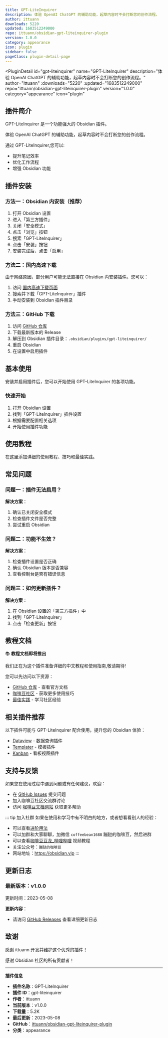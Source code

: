 ```yaml
---
title: GPT-LiteInquirer
description: 体验 OpenAI ChatGPT 的辅助功能，起草内容时不会打断您的创作流程。
author: ittuann
downloads: 5220
updated: 1683512249000
repo: ittuann/obsidian-gpt-liteinquirer-plugin
version: 1.0.0
category: appearance
icon: plugin
sidebar: false
pageClass: plugin-detail-page
---
```


<PluginDetail
  id="gpt-liteinquirer"
  name="GPT-LiteInquirer"
  description="体验 OpenAI ChatGPT 的辅助功能，起草内容时不会打断您的创作流程。"
  author="ittuann"
  :downloads="5220"
  :updated="1683512249000"
  repo="ittuann/obsidian-gpt-liteinquirer-plugin"
  version="1.0.0"
  category="appearance"
  icon="plugin"
>

<!-- AUTO_GENERATED_START -->
## 插件简介

GPT-LiteInquirer 是一个功能强大的 Obsidian 插件。

体验 OpenAI ChatGPT 的辅助功能，起草内容时不会打断您的创作流程。

通过 GPT-LiteInquirer,您可以:

- 提升笔记效率
- 优化工作流程
- 增强 Obsidian 功能

<!-- AUTO_GENERATED_END -->

<!-- AUTO_GENERATED_START -->
## 插件安装

### 方法一：Obsidian 内安装（推荐）

1. 打开 Obsidian 设置
2. 进入「第三方插件」
3. 关闭「安全模式」
4. 点击「浏览」按钮
5. 搜索「GPT-LiteInquirer」
6. 点击「安装」按钮
7. 安装完成后，点击「启用」

### 方法二：国内高速下载

由于网络原因，部分用户可能无法直接在 Obsidian 内安装插件。您可以：

1. 访问 [国内高速下载页面](/zh/documentation/obsidian-plugins-download.html)
2. 搜索并下载「GPT-LiteInquirer」插件
3. 手动安装到 Obsidian 插件目录

### 方法三：GitHub 下载

1. 访问 [GitHub 仓库](https://github.com/ittuann/obsidian-gpt-liteinquirer-plugin)
2. 下载最新版本的 Release
3. 解压到 Obsidian 插件目录：`.obsidian/plugins/gpt-liteinquirer/`
4. 重启 Obsidian
5. 在设置中启用插件

## 基本使用

安装并启用插件后，您可以开始使用 GPT-LiteInquirer 的各项功能。

### 快速开始

1. 打开 Obsidian 设置
2. 找到「GPT-LiteInquirer」插件设置
3. 根据需要配置相关选项
4. 开始使用插件功能

<!-- AUTO_GENERATED_END -->

<!-- CUSTOM_CONTENT_START:tutorial -->
## 使用教程

在这里添加详细的使用教程、技巧和最佳实践。

<!-- CUSTOM_CONTENT_END:tutorial -->

<!-- SHARED_CONTENT_START -->
## 常见问题

### 问题一：插件无法启用？

**解决方案**：
1. 确认已关闭安全模式
2. 检查插件文件是否完整
3. 尝试重启 Obsidian

### 问题二：功能不生效？

**解决方案**：
1. 检查插件设置是否正确
2. 确认 Obsidian 版本是否兼容
3. 查看控制台是否有错误信息

### 问题三：如何更新插件？

**解决方案**：
1. 在 Obsidian 设置的「第三方插件」中
2. 找到「GPT-LiteInquirer」
3. 点击「检查更新」按钮

## 教程文档

📚 **教程文档即将推出**

我们正在为这个插件准备详细的中文教程和使用指南,敬请期待!

您可以先访问以下资源：
- [GitHub 仓库](https://github.com/ittuann/obsidian-gpt-liteinquirer-plugin) - 查看官方文档
- [咖啡豆社区](/zh/bases/) - 获取更多使用技巧
- [最佳实践](/zh/best-practices/) - 学习社区经验

## 相关插件推荐

以下插件可能与 GPT-LiteInquirer 配合使用，提升您的 Obsidian 体验：

- [Dataview](/zh/plugins/dataview.html) - 数据查询插件
- [Templater](/zh/plugins/templater-obsidian.html) - 模板插件
- [Kanban](/zh/plugins/obsidian-kanban.html) - 看板视图插件

## 支持与反馈

如果您在使用过程中遇到问题或有任何建议，欢迎：

- 在 [GitHub Issues](https://github.com/ittuann/obsidian-gpt-liteinquirer-plugin/issues) 提交问题
- 加入咖啡豆社区交流群讨论
- 访问 [咖啡豆文档网站](https://obsidian.vip) 获取更多帮助

::: tip 加入社群
如果在使用和学习中有不明白的地方，或者想看看别人的经验：
- 可以查看[进阶用法](/zh/advanced)
- 可以加群和大家聊聊，加微信 `coffeebean1688` 蹦跶的咖啡豆，然后进群
- 可以查看[咖啡豆豆龙_哔哩哔哩](https://space.bilibili.com/618777356) 视频教程
- 关注公众号：`蹦跶的咖啡豆`
- 网站地址：https://obsidian.vip
:::
<!-- SHARED_CONTENT_END -->

<!-- AUTO_GENERATED_START -->
## 更新日志

### 最新版本：v1.0.0

更新时间：2023-05-08

**更新内容**：
- 请访问 [GitHub Releases](https://github.com/ittuann/obsidian-gpt-liteinquirer-plugin/releases) 查看详细更新日志

## 致谢

感谢 ittuann 开发并维护这个优秀的插件！

感谢 Obsidian 社区的所有贡献者！

---

**插件信息**
- **插件名称**：GPT-LiteInquirer
- **插件 ID**：gpt-liteinquirer
- **作者**：ittuann
- **当前版本**：v1.0.0
- **下载量**：5.2K
- **最后更新**：2023-05-08
- **GitHub**：[ittuann/obsidian-gpt-liteinquirer-plugin](https://github.com/ittuann/obsidian-gpt-liteinquirer-plugin)
- **分类**：appearance
<!-- AUTO_GENERATED_END -->

</PluginDetail>


